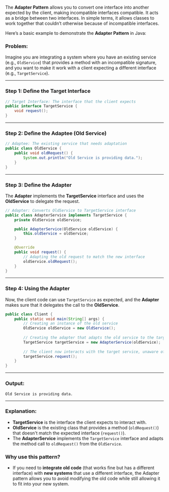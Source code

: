 The **Adapter Pattern** allows you to convert one interface into another expected by the client, making incompatible interfaces compatible. It acts as a bridge between two interfaces. In simple terms, it allows classes to work together that couldn’t otherwise because of incompatible interfaces.

Here’s a basic example to demonstrate the **Adapter Pattern** in Java:

### **Problem:**
Imagine you are integrating a system where you have an existing service (e.g., `OldService`) that provides a method with an incompatible signature, and you want to make it work with a client expecting a different interface (e.g., `TargetService`).

---

### **Step 1: Define the Target Interface**

```java
// Target Interface: The interface that the client expects
public interface TargetService {
    void request();
}
```

---

### **Step 2: Define the Adaptee (Old Service)**

```java
// Adaptee: The existing service that needs adaptation
public class OldService {
    public void oldRequest() {
        System.out.println("Old Service is providing data.");
    }
}
```

---

### **Step 3: Define the Adapter**

The **Adapter** implements the **TargetService** interface and uses the **OldService** to delegate the request.

```java
// Adapter: Converts OldService to TargetService interface
public class AdapterService implements TargetService {
    private OldService oldService;

    public AdapterService(OldService oldService) {
        this.oldService = oldService;
    }

    @Override
    public void request() {
        // Adapting the old request to match the new interface
        oldService.oldRequest();
    }
}
```

---

### **Step 4: Using the Adapter**

Now, the client code can use `TargetService` as expected, and the **Adapter** makes sure that it delegates the call to the **OldService**.

```java
public class Client {
    public static void main(String[] args) {
        // Creating an instance of the old service
        OldService oldService = new OldService();
        
        // Creating the adapter that adapts the old service to the target service interface
        TargetService targetService = new AdapterService(oldService);
        
        // The client now interacts with the target service, unaware of the old service behind the scenes
        targetService.request();
    }
}
```

---

### **Output:**
```
Old Service is providing data.
```

---

### **Explanation:**
- **TargetService** is the interface the client expects to interact with.
- **OldService** is the existing class that provides a method (`oldRequest()`) that doesn't match the expected interface (`request()`).
- The **AdapterService** implements the `TargetService` interface and adapts the method call to `oldRequest()` from the `OldService`.

### **Why use this pattern?**
- If you need to **integrate old code** (that works fine but has a different interface) with **new systems** that use a different interface, the Adapter pattern allows you to avoid modifying the old code while still allowing it to fit into your new system.
